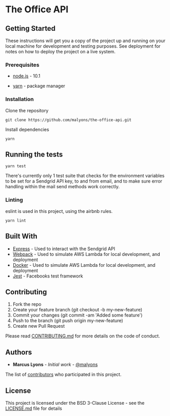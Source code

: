# The Office API



## Getting Started

These instructions will get you a copy of the project up and running on your local machine for development and testing purposes. See deployment for notes on how to deploy the project on a live system.

### Prerequisites

* [node.js](https://nodejs.org/en/download/) - 10.1

* [yarn](https://yarnpkg.com/en/) - package manager

### Installation

Clone the repository

```
git clone https://github.com/malyons/the-office-api.git
```

Install dependencies

```
yarn
```

## Running the tests

```
yarn test
```

There's currently only 1 test suite that checks for the environment variables to be set for a Sendgrid API key, to and from email, and to make sure error handling within the mail send methods work correctly.

### Linting

eslint is used in this project, using the airbnb rules.

```
yarn lint
```

## Built With

* [Express](https://github.com/sendgrid/sendgrid-nodejs) - Used to interact with the Sendgrid API
* [Webpack](https://www.npmjs.com/package/node-lambda) - Used to simulate AWS Lambda for local development, and deployment
* [Docker](https://www.npmjs.com/package/node-lambda) - Used to simulate AWS Lambda for local development, and deployment
* [Jest](https://facebook.github.io/jest/) - Facebooks test framework

## Contributing

1. Fork the repo
2. Create your feature branch (git checkout -b my-new-feature)
3. Commit your changes (git commit -am 'Added some feature')
4. Push to the branch (git push origin my-new-feature)
5. Create new Pull Request

Please read [CONTRIBUTING.md](https://github.com/malyons/the-office-api/blob/master/CONTRIBUTING.md) for more details on the code of conduct.

## Authors

* **Marcus Lyons** - *Initial work* - [@malyons](https://github.com/malyons)

The list of [contributors](https://github.com/malyons/the-office-api/contributors) who participated in this project.

## License

This project is licensed under the BSD 3-Clause License - see the [LICENSE.md](LICENSE.md) file for details
